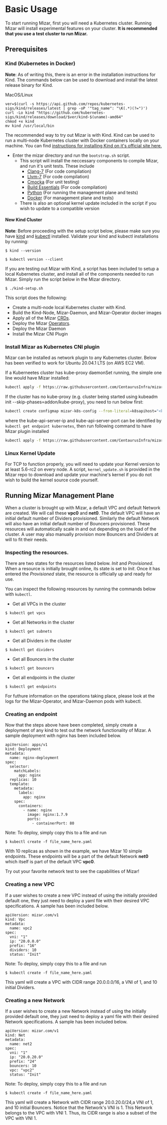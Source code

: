 <!--
SPDX-License-Identifier: MIT
Copyright (c) 2020 The Authors.

Authors: Sherif Abdelwahab <@zasherif>
         Phu Tran          <@phudtran>

Permission is hereby granted, free of charge, to any person obtaining a copy
of this software and associated documentation files (the "Software"), to deal
in the Software without restriction, including without limitation the rights
to use, copy, modify, merge, publish, distribute, sublicense, and/or sell
copies of the Software, and to permit persons to whom the Software is
furnished to do so, subject to the following conditions:The above copyright
notice and this permission notice shall be included in all copies or
substantial portions of the Software.THE SOFTWARE IS PROVIDED "AS IS",
WITHOUT WARRANTY OF ANY KIND, EXPRESS OR IMPLIED, INCLUDING BUT NOT LIMITED
TO THE WARRANTIES OF MERCHANTABILITY, FITNESS FOR A PARTICULAR PURPOSE AND
NONINFRINGEMENT. IN NO EVENT SHALL THE AUTHORS OR COPYRIGHT HOLDERS BE LIABLE
FOR ANY CLAIM, DAMAGES OR OTHER LIABILITY, WHETHER IN AN ACTION OF CONTRACT,
TORT OR OTHERWISE, ARISING FROM, OUT OF OR IN CONNECTION WITH THE SOFTWARE OR
THE USE OR OTHER DEALINGS IN THE SOFTWARE.
-->

# Basic Usage

To start running Mizar, first you will need a Kubernetes cluster. Running Mizar will  install experimental features on your cluster. **It is recommended that you use a test cluster to run Mizar.**

## Prerequisites

### Kind (Kubernetes in Docker)

**Note**: As of writing this, there is an error in the installation instructions for Kind.
The commands below can be used to download and install the latest release binary for Kind.

MacOS/Linux
```
ver=$(curl -s https://api.github.com/repos/kubernetes-sigs/kind/releases/latest | grep -oP '"tag_name": "\K(.*)(?=")')
curl -Lo kind "https://github.com/kubernetes-sigs/kind/releases/download/$ver/kind-$(uname)-amd64"
chmod +x kind
mv kind /usr/local/bin
```

The recommended way to try out Mizar is with Kind.
Kind can be used to run a multi-node Kubernetes cluster with Docker containers locally on your machine.
You can find [instructions for installing Kind on it's official site here.](https://kind.sigs.k8s.io/docs/user/quick-start/)

* Enter the mizar directory and run the ```bootstrap.sh``` script.
    * This script will install the neccessary components to compile Mizar, and run it's unit tests. These include
        * [Clang-7](https://clang.llvm.org) (For code compilation)
        * [Llvm-7](https://llvm.org) (For code compilation)
         * [Cmocka](https://cmocka.org) (For unit testing)
        * [Build Essentials](https://packages.ubuntu.com/xenial/build-essential) (For code compilation)
        * [Python](https://www.python.org) (For running the management plane and tests)
        * [Docker](https://www.docker.com) (For management plane and tests)
    * There is also an optional kernel update included in the script if you wish to update to a compatible version

#### New Kind Cluster
**Note**: Before proceeding with the setup script below, please make sure you have [kind](https://kind.sigs.k8s.io/docs/user/quick-start/) and [kubectl](https://kubernetes.io/docs/tasks/tools/install-kubectl/) installed.
Validate your kind and kubectl installations by running:

```
$ kind --version

$ kubectl version --client
```

If you are testing out Mizar with Kind, a script has been included to setup a local Kubernetes cluster, and install all of the components needed to run Mizar.
Simply run the script below in the Mizar directory.

```
$ ./kind-setup.sh
```

This script does the following:

* Create a multi-node local Kubernetes cluster with Kind.
* Build the Kind-Node, Mizar-Daemon, and Mizar-Operator docker images
* Apply all of the Mizar [CRDs](https://kubernetes.io/docs/concepts/extend-kubernetes/api-extension/custom-resources/).
* Deploy the Mizar [Operators](https://kubernetes.io/docs/concepts/extend-kubernetes/operator/).
* Deploy the Mizar Daemon
* Install the Mizar CNI Plugin

### Install Mizar as Kubernetes CNI plugin
Mizar can be installed as network plugin to any Kubernetes cluster. Below has been verified to work for Ubuntu 20.04.1 LTS (on AWS EC2 VM).

If a Kuberneetes cluster has kube-proxy daemonSet running, the simple one line would have Mizar installed:
```bash
kubectl apply -f https://raw.githubusercontent.com/CentaurusInfra/mizar/dev-next/etc/deploy/deploy.mizar.components.yaml
```

If the cluster has no kube-proxy (e.g. cluster being started using kubeadm init --skip-phases=addon/kube-proxy), you need to run below first:
```bash
kubectl create configmap mizar-k8s-config --from-literal=k8sapihost="<kube-api-server-ip>" --from-literal=k8sapiport="<kube-api-server-port>"
```
where the kube-api-server-ip and kube-api-server-port can be identified by ```kubectl get endpoint kubernetes```,
then run following command to have Mizar plugin installed
```bash
kubectl apply -f https://raw.githubusercontent.com/CentaurusInfra/mizar/dev-next/etc/deploy/deploy.mizar.components.direct-api-access.yaml
```

### Linux Kernel Update

For TCP to function properly, you will need to update your Kernel version to at least 5.6-rc2 on every node. A script, ```kernel_update.sh``` is provided in the Mizar repo to download and update your machine's kernel if you do not wish to build the kernel source code yourself.

## Running Mizar Management Plane

When a cluster is brought up with Mizar, a default VPC and default Network are created. We will call these **vpc0** and **net0**. The default VPC will have an initial default number of Dividers provisioned. Similarly the default Network will also have an initial default number of Bouncers provisioned. These resources will automatically scale in and out depending on the load of the cluster. A user may also manually provision more Bouncers and Dividers at will to fit their needs.

### Inspecting the resources.

There are two states for the resources listed below. *Init* and *Provisioned*. When a resource is initially brought online, its state is set to *Init*. Once it has entered the *Provisioned* state, the resource is officially up and ready for use.

You can inspect the following resources by running the commands below with ```kubectl```.


 * Get all VPCs in the cluster

```
$ kubectl get vpcs
```

 * Get all Networks in the cluster

```
$ kubectl get subnets
```

 * Get all Dividers in the cluster

```
$ kubectl get dividers
```

 * Get all Bouncers in the cluster

```
$ kubectl get bouncers
```

 * Get all endpoints in the cluster

```
$ kubectl get endpoints
```

For futhure information on the operations taking place, please look at the logs for the Mizar-Operator, and Mizar-Daemon pods with kubectl.


### Creating an endpoint

Now that the steps above have been completed, simply create a deployment of any kind to test out the network functionality of Mizar.
A sample deployment with nginx has been included below.

```
apiVersion: apps/v1
kind: Deployment
metadata:
  name: nginx-deployment
spec:
  selector:
    matchLabels:
      app: nginx
  replicas: 10
  template:
    metadata:
      labels:
        app: nginx
    spec:
      containers:
        - name: nginx
          image: nginx:1.7.9
          ports:
            - containerPort: 80
```
Note: To deploy, simply copy this to a file and run
```
$ kubectl create -f file_name_here.yaml
```

With 10 replicas as shown in the example, we have Mizar 10 simple endpoints. These endpoints will be a part of the default Network **net0** which itself is part of the default VPC **vpc0**.

Try out your favorite network test to see the capabilities of Mizar!

### Creating a new VPC

If a user wishes to create a new VPC instead of using the initially provided default one, they just need to deploy a yaml file with their desired VPC specifications. A sample has been included below.

```
apiVersion: mizar.com/v1
kind: Vpc
metadata:
  name: vpc2
spec:
  vni: "1"
  ip: "20.0.0.0"
  prefix: "16"
  dividers: 10
  status: "Init"
```
Note: To deploy, simply copy this to a file and run
```
$ kubectl create -f file_name_here.yaml
```

This yaml will create a VPC with CIDR range 20.0.0.0/16, a VNI of 1, and 10 initial Dividers.

### Creating a new Network

If a user wishes to create a new Network instead of using the initially provided default one, they just need to deploy a yaml file with their desired Network specifications. A sample has been included below.

```
apiVersion: mizar.com/v1
kind: Net
metadata:
  name: net2
spec:
  vni: "1"
  ip: "20.0.20.0"
  prefix: "24"
  bouncers: 10
  vpc: "vpc2"
  status: "Init"
```
Note: To deploy, simply copy this to a file and run
```
$ kubectl create -f file_name_here.yaml
```

This yaml will create a Network with CIDR range 20.0.20.0/24,a VNI of 1, and 10 initial Bouncers. Notice that the Network's VNI is 1. This Network belongs to the VPC with VNI 1. Thus, its CIDR range is also a subset of the VPC with VNI 1.
